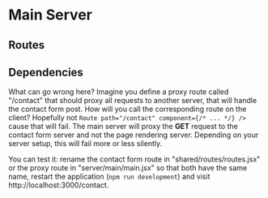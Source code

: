 # Main Server


## Routes

## Dependencies

What can go wrong here? 
Imagine you define a proxy route called "/contact" that should proxy all requests to another server, that will handle the contact form post.
How will you call the corresponding route on the client?
Hopefully not `Route path="/contact" component={/* ... */} />` cause that will fail.
The main server will proxy the **GET** request to the contact form server and not the page rendering server.
Depending on your server setup, this will fail more or less silently.

You can test it: rename the contact form route in "shared/routes/routes.jsx" or the proxy route in "server/main/main.jsx" so that both have the same name, restart the application (`npm run development`) and visit http://localhost:3000/contact.